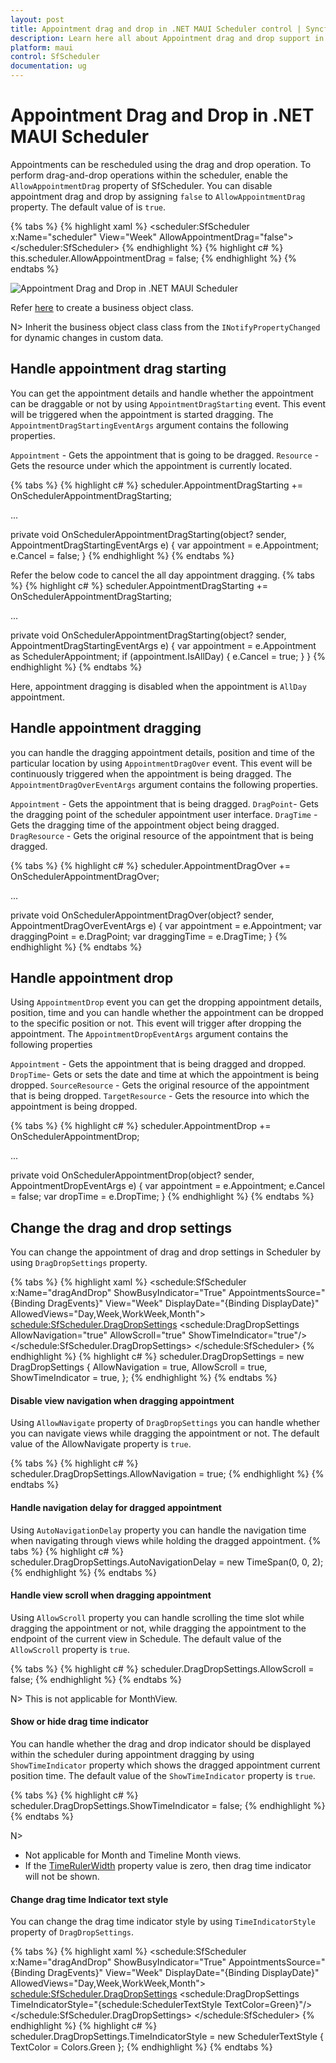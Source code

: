 ```yaml
---
layout: post
title: Appointment drag and drop in .NET MAUI Scheduler control | Syncfusion
description: Learn here all about Appointment drag and drop support in Syncfusion .NET MAUI Scheduler(SfScheduler) control.
platform: maui
control: SfScheduler
documentation: ug
---
```


# Appointment Drag and Drop in .NET MAUI Scheduler
Appointments can be rescheduled using the drag and drop operation. To perform drag-and-drop operations within the scheduler, enable the `AllowAppointmentDrag` property of SfScheduler. You can disable appointment drag and drop by assigning `false` to `AllowAppointmentDrag` property. The default value of is `true`.

{% tabs %}
{% highlight xaml %}
<scheduler:SfScheduler x:Name="scheduler" View="Week" AllowAppointmentDrag="false">        
</scheduler:SfScheduler>
{% endhighlight %}
{% highlight c# %}
this.scheduler.AllowAppointmentDrag = false;
{% endhighlight %}
{% endtabs %}

![Appointment Drag and Drop in .NET MAUI Scheduler](images/drag-and-drop/appointment-drag-and-drop.gif)

Refer [here](https://help.syncfusion.com/maui/scheduler/appointments#creating-business-objects) to create a business object class.

N> Inherit the business object class class from the `INotifyPropertyChanged` for dynamic changes in custom data.

## Handle appointment drag starting
You can get the appointment details and handle whether the appointment can be draggable or not by using `AppointmentDragStarting` event. This event will be triggered when the appointment is started dragging. The `AppointmentDragStartingEventArgs` argument contains the following properties.

`Appointment` - Gets the appointment that is going to be dragged.
`Resource` - Gets the resource under which the appointment is currently located.

{% tabs %}
{% highlight c# %}
scheduler.AppointmentDragStarting += OnSchedulerAppointmentDragStarting;

...

private void OnSchedulerAppointmentDragStarting(object? sender, AppointmentDragStartingEventArgs e)
{
    var appointment = e.Appointment;
    e.Cancel = false;
}
{% endhighlight %}
{% endtabs %}

Refer the below code to cancel the all day appointment dragging.
{% tabs %}
{% highlight c# %}
scheduler.AppointmentDragStarting += OnSchedulerAppointmentDragStarting;

...

private void OnSchedulerAppointmentDragStarting(object? sender, AppointmentDragStartingEventArgs e)
{
    var appointment = e.Appointment as SchedulerAppointment;
    if (appointment.IsAllDay)
    {
        e.Cancel = true;
    }
}
{% endhighlight %}
{% endtabs %}

Here, appointment dragging is disabled when the appointment is `AllDay` appointment.

## Handle appointment dragging
you can handle the dragging appointment details, position and time of the particular location by using `AppointmentDragOver` event. This event will be continuously triggered when the appointment is being dragged. The `AppointmentDragOverEventArgs` argument contains the following properties.

`Appointment` - Gets the appointment that is being dragged.
`DragPoint`- Gets the dragging point of the scheduler appointment user interface.
`DragTime` - Gets the dragging time of the appointment object being dragged.
`DragResource` - Gets the original resource of the appointment that is being dragged.

{% tabs %}
{% highlight c# %}
scheduler.AppointmentDragOver += OnSchedulerAppointmentDragOver;

...

private void OnSchedulerAppointmentDragOver(object? sender, AppointmentDragOverEventArgs e)
{
    var appointment = e.Appointment;
    var draggingPoint = e.DragPoint;
    var draggingTime = e.DragTime;
}
{% endhighlight %}
{% endtabs %}

## Handle appointment drop
Using `AppointmentDrop` event you can get the dropping appointment details, position, time and you can handle whether the appointment can be dropped to the specific position or not. This event will trigger after dropping the appointment. The `AppointmentDropEventArgs` argument contains the following properties

`Appointment` - Gets the appointment that is being dragged and dropped.
`DropTime`- Gets or sets the date and time at which the appointment is being dropped.
`SourceResource` - Gets the original resource of the appointment that is being dropped.
`TargetResource` - Gets the resource into which the appointment is being dropped.

{% tabs %}
{% highlight c# %}
scheduler.AppointmentDrop += OnSchedulerAppointmentDrop;

...

private void OnSchedulerAppointmentDrop(object? sender, AppointmentDropEventArgs e)
{
        var appointment = e.Appointment;
        e.Cancel = false;
        var dropTime = e.DropTime;
}
{% endhighlight %}
{% endtabs %}

## Change the drag and drop settings
You can change the appointment of drag and drop settings in Scheduler by using `DragDropSettings` property.

{% tabs %}
{% highlight xaml %}
<schedule:SfScheduler x:Name="dragAndDrop" ShowBusyIndicator="True"
                    AppointmentsSource="{Binding DragEvents}"
                    View="Week"
                    DisplayDate="{Binding DisplayDate}"
                    AllowedViews="Day,Week,WorkWeek,Month">
        <schedule:SfScheduler.DragDropSettings>
            <schedule:DragDropSettings AllowNavigation="true" AllowScroll="true" 
                                    ShowTimeIndicator="true"/>
        </schedule:SfScheduler.DragDropSettings>
</schedule:SfScheduler>
{% endhighlight %}
{% highlight c# %}
scheduler.DragDropSettings = new DragDropSettings 
{
    AllowNavigation = true,
    AllowScroll = true,
    ShowTimeIndicator = true,
};
{% endhighlight %}
{% endtabs %}

#### Disable view navigation when dragging appointment
Using `AllowNavigate` property of `DragDropSettings` you can handle whether you can navigate views while dragging the appointment or not. The default value of the AllowNavigate property is `true`.

{% tabs %}
{% highlight c# %}
scheduler.DragDropSettings.AllowNavigation = true;
{% endhighlight %}
{% endtabs %}

#### Handle navigation delay for dragged appointment
Using `AutoNavigationDelay` property you can handle the navigation time when navigating through views while holding the dragged appointment.
{% tabs %}
{% highlight c# %}
scheduler.DragDropSettings.AutoNavigationDelay = new TimeSpan(0, 0, 2);
{% endhighlight %}
{% endtabs %}

#### Handle view scroll when dragging appointment
Using `AllowScroll` property you can handle scrolling the time slot while dragging the appointment or not, while dragging the appointment to the endpoint of the current view in Schedule. The default value of the `AllowScroll` property is `true`.

{% tabs %}
{% highlight c# %}
scheduler.DragDropSettings.AllowScroll = false;
{% endhighlight %}
{% endtabs %}

N> This is not applicable for MonthView.

#### Show or hide drag time indicator
You can handle whether the drag and drop indicator should be displayed within the scheduler during appointment dragging by using `ShowTimeIndicator` property which shows the dragged appointment current position time. The default value of the `ShowTimeIndicator` property is `true`.

{% tabs %}
{% highlight c# %}
scheduler.DragDropSettings.ShowTimeIndicator = false;
{% endhighlight %}
{% endtabs %}

N>
* Not applicable for Month and Timeline Month views.
* If the [TimeRulerWidth](https://help.syncfusion.com/cr/maui/Syncfusion.Maui.Scheduler.SchedulerDaysView.html#Syncfusion_Maui_Scheduler_SchedulerDaysView_TimeRulerWidth) property value is zero, then drag time indicator will not be shown.

#### Change drag time Indicator text style
You can change the drag time indicator style by using `TimeIndicatorStyle` property of `DragDropSettings`.

{% tabs %}
{% highlight xaml %}
<schedule:SfScheduler x:Name="dragAndDrop" ShowBusyIndicator="True"
                    AppointmentsSource="{Binding DragEvents}"
                    View="Week"
                    DisplayDate="{Binding DisplayDate}"
                    AllowedViews="Day,Week,WorkWeek,Month">
        <schedule:SfScheduler.DragDropSettings>
            <schedule:DragDropSettings TimeIndicatorStyle="{schedule:SchedulerTextStyle TextColor=Green}"/>
        </schedule:SfScheduler.DragDropSettings>
</schedule:SfScheduler>
{% endhighlight %}
{% highlight c# %}
scheduler.DragDropSettings.TimeIndicatorStyle = new SchedulerTextStyle { TextColor = Colors.Green };
{% endhighlight %}
{% endtabs %}